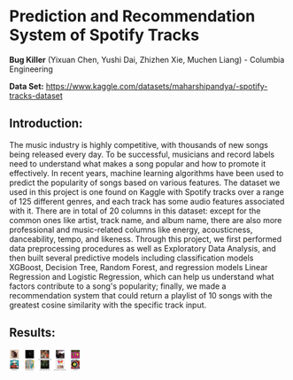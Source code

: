 # Prediction and Recommendation System of Spotify Tracks

**Bug Killer** (Yixuan Chen, Yushi Dai, Zhizhen Xie, Muchen Liang) - Columbia Engineering

**Data Set:** https://www.kaggle.com/datasets/maharshipandya/-spotify-tracks-dataset

## Introduction:

The music industry is highly competitive, with thousands of new songs being released every day. To be successful, musicians and record labels need to understand what makes a song popular and how to promote it effectively. In recent years, machine learning algorithms have been used to predict the popularity of songs based on various features.
The dataset we used in this project is one found on Kaggle with  Spotify tracks over a range of 125 different genres, and each track has some audio features associated with it. There are in total of 20 columns in this dataset: except for the common ones like artist, track name, and album name, there are also more professional and music-related columns like energy, acousticness, danceability, tempo, and likeness. Through this project, we first performed data preprocessing procedures as well as Exploratory Data Analysis, and then built several predictive models including classification models XGBoost, Decision Tree, Random Forest, and regression models Linear Regression and Logistic Regression, which can help us understand what factors contribute to a song's popularity; finally, we made a recommendation system that could return a playlist of 10 songs with the greatest cosine similarity with the specific track input.

## Results:

<img src="https://github.com/ycsilvia/Coursework/blob/main/DataAnalytics/Example%20of%20result%20of%20the%20recommended%20system.jpg" width="128"/>
